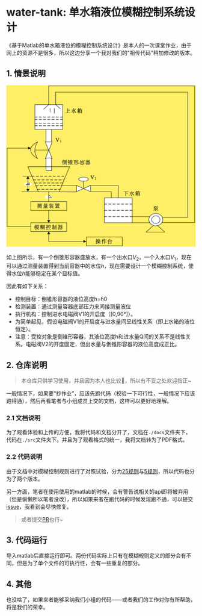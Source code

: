 # water-tank: 单水箱液位模糊控制系统设计

《基于Matlab的单水箱液位的模糊控制系统设计》是本人的一次课堂作业，由于网上的资源不是很多，所以这边分享一个我对我们的"祖传代码"稍加修改的版本。

## 1. 情景说明

![scenario](./static/scenario.png)

如上图所示，有一个倒锥形容器盛放水，有一个出水口$V_2$，一个入水口$V_1$，现在可以通过测量装置得到当前容器中的水位$h$，现在需要设计一个模糊控制系统，使得水位$h$能够稳定在某个目标值。

因此有如下关系：

* 控制目标：倒锥形容器的液位高度h=h0
* 检测装置：通过测量容器底部压力来间接测量液位
* 执行机构：控制进水电磁阀V1的开启度（[0,90°]）。
* 为简单起见，假设电磁阀V1的开启度与进水量间呈线性关系（即上水箱的液位恒定）。
* 注意：受控对象是倒锥形容器，其液位高度h和进水量Q间的关系不是线性关系。电磁阀V2的开度固定，但出水量与倒锥形容器的液位高度成正比。

## 2. 仓库说明

> 本仓库只供学习使用，并且因为本人也比较🥦，所以有不妥之处欢迎指正~

一般情况下，如果要“抄作业”，应该先跑代码（校验一下可行性，一般情况下应该跑得通），然后再看笔者与小组成员上交的文档，这样可以更好地理解。

### 2.1 文档说明

为了观看体验和上传的方便，我将代码和文档分开了，文档在`./docs`文件夹下，代码在`./src`文件夹下。并且为了观看格式的统一，我将文档转为了PDF格式。

### 2.2 代码说明

由于文档中对模糊控制规则进行了对照试验，分为[25规则](./src/main.m)与[5规则](./src/test.m)，所以代码也分为了两个版本。

另一方面，笔者在使用使用的matlab的时候，会有警告说相关的api即将被弃用（但是偷懒所以笔者没改），所以如果来者在跑代码的时候发现跑不通，可以提交[issue](https://github.com/SAKURA-CAT/water-tank/issues)，我看到会尽快修复。

> 或者提交[PR](https://github.com/SAKURA-CAT/water-tank/pulls)也行~

## 3. 代码运行

导入matlab后直接运行即可。两份代码实际上只有在模糊规则定义的部分会有不同，但是为了单个文件的可执行性，会有一些重复的部分。

## 4. 其他

也没啥了，如果来者能够采纳我们小组的代码——或者我们的工作对你有所帮助，将是我们的荣幸。
